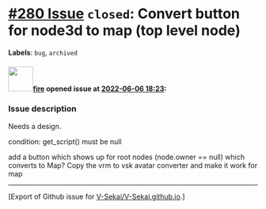 # [\#280 Issue](https://github.com/V-Sekai/V-Sekai.github.io/issues/280) `closed`: Convert button for node3d to map (top level node)
**Labels**: `bug`, `archived`


#### <img src="https://avatars.githubusercontent.com/u/32321?u=c2e06a3d2b49a467aa907e54aa259516440267cc&v=4" width="50">[fire](https://github.com/fire) opened issue at [2022-06-06 18:23](https://github.com/V-Sekai/V-Sekai.github.io/issues/280):

### Issue description

Needs a design.

condition: get_script() must be null

add a button which shows up for root nodes (node.owner == null) which converts to Map? Copy the vrm to vsk avatar converter and make it work for map




-------------------------------------------------------------------------------



[Export of Github issue for [V-Sekai/V-Sekai.github.io](https://github.com/V-Sekai/V-Sekai.github.io).]
